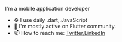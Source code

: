 I'm a mobile application developer
- ⚙️ I use daily .dart,.JavaScript 
- 👯 I'm mostly active on Flutter community.
- 📫 How to reach me: [Twitter](https://twitter.com/hasanrahman55),[LinkedIn](https://www.linkedin.com/in/hasanrahman55/)
